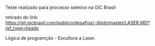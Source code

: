 Teste realizado para processo seletivo na GIC Brasil

retirado do link: https://git.gicbrasil.com/publico/desafios/-/blob/master/LASER.MD?ref_type=heads

Lógica de programção - Escultura a Laser.
